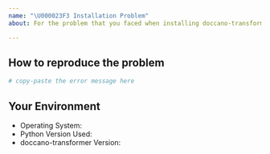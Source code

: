 ```yaml
---
name: "\U000023F3 Installation Problem"
about: For the problem that you faced when installing doccano-transformer which none of the suggestions in the docs and other issues helped

---
```


<!-- Before submitting an issue, make sure to check the docs and closed issues and FAQ to see if any of the solutions work for you. -->

How to reproduce the problem
---------
<!-- Include the details of how the problem occurred. Did you come across an error? What else did you try? -->

```bash
# copy-paste the error message here
```

Your Environment
---------
<!-- Include details of your environment.-->
*   Operating System:
*   Python Version Used:
*   doccano-transformer Version:

